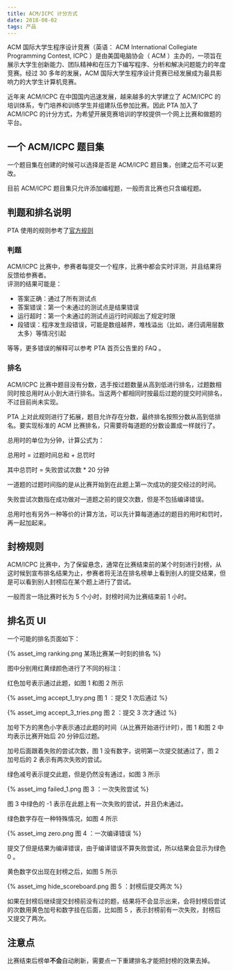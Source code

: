 ```yaml
---
title: ACM/ICPC 计分方式
date: 2018-08-02
tags: 产品
---
```


ACM 国际大学生程序设计竞赛（英语： ACM International Collegiate Programming Contest, ICPC ）是由美国电脑协会（ ACM ）主办的，一项旨在展示大学生创新能力、团队精神和在压力下编写程序、分析和解决问题能力的年度竞赛。经过 30 多年的发展，ACM 国际大学生程序设计竞赛已经发展成为最具影响力的大学生计算机竞赛。

近年来 ACM/ICPC 在中国国内迅速发展，越来越多的大学建立了 ACM/ICPC 的培训体系，专门培养和训练学生并组建队伍参加比赛。因此 PTA 加入了 ACM/ICPC 的计分方式，为希望开展竞赛培训的学校提供一个网上比赛和做题的平台。

## 一个 ACM/ICPC 题目集

一个题目集在创建的时候可以选择是否是 ACM/ICPC 题目集，创建之后不可以更改。

目前 ACM/ICPC 题目集只允许添加编程题，一般而言比赛也只含编程题。

## 判题和排名说明

PTA 使用的规则参考了[官方规则](https://icpc.baylor.edu/worldfinals/rules/)

### 判题

ACM/ICPC 比赛中，参赛者每提交一个程序，比赛中都会实时评测，并且结果将反馈给参赛者。  
评测的结果可能是：

* 答案正确：通过了所有测试点
* 答案错误：第一个未通过的测试点是结果错误
* 运行超时：第一个未通过的测试点运行时间超出了规定时限
* 段错误：程序发生段错误，可能是数组越界，堆栈溢出（比如，递归调用层数太多）等情况引起

等等，更多错误的解释可以参考 PTA 首页公告里的 FAQ 。

### 排名

ACM/ICPC 比赛中题目没有分数，选手按过题数量从高到低进行排名，过题数相同时按总用时从小到大进行排名。当这两个都相同时按最后过题的提交时间排名，不过目前尚未实现。

PTA 上对此规则进行了拓展，题目允许存在分数，最终排名按照分数从高到低排名。要实现标准的 ACM 比赛排名，只需要将每道题的分数设置成一样就行了。

总用时的单位为分钟，计算公式为：

总用时 = 过题时间总和 + 总罚时

其中总罚时 = 失败尝试次数 * 20 分钟 

一道题的过题时间指的是从比赛开始到在此题上第一次成功的提交经过的时间。

失败尝试次数指在成功做对一道题之前的提交次数，但是不包括编译错误。

总用时也有另外一种等价的计算方法，可以先计算每道通过的题目的用时和罚时，再一起加起来。

## 封榜规则

ACM/ICPC 比赛中，为了保留悬念，通常在比赛结束前的某个时刻进行封榜，从这时候到宣布排名结果为止，参赛者将无法在排名榜单上看到别人的提交结果，但是可以看到别人封榜后在某个题上进行了尝试。

一般而言一场比赛时长为 5 个小时，封榜时间为比赛结束前 1 小时。

## 排名页 UI

一个可能的排名页面如下：

{% asset_img ranking.png 某场比赛某一时刻的排名 %}

图中分别用红黄绿颜色进行了不同的标注：

红色加号表示通过此题，如图 1 和图 2 所示

{% asset_img accept_1_try.png 图 1 ：提交 1 次后通过 %}

{% asset_img accept_3_tries.png 图 2 ：提交 3 次才通过 %}

加号下方的黑色小字表示通过此题的时间（从比赛开始进行计时），图 1 和图 2 中均表示比赛开始后 20 分钟后过题。

加号后面跟着失败的尝试次数，图 1 没有数字，说明第一次提交就通过了，图 2 加号后的 2 表示有两次失败的尝试。

绿色减号表示提交此题，但是仍然没有通过，如图 3 所示

{% asset_img failed_1.png 图 3 ：一次失败尝试 %}

图 3 中绿色的 -1 表示在此题上有一次失败的尝试，并且仍未通过。

绿色数字存在一种特殊情况，如图 4 所示

{% asset_img zero.png 图 4 ：一次编译错误 %}

提交了但是结果为编译错误，由于编译错误不算失败尝试，所以结果会显示为绿色 0 。

黄色数字仅出现在封榜之后，如图 5 所示

{% asset_img hide_scoreboard.png 图 5 ：封榜后提交两次 %}

如果在封榜后继续提交封榜前没有过的题，结果将不会显示出来，会将封榜后尝试的次数用黄色加号和数字挂在后面，比如图 5 ，表示封榜前有一次失败，封榜后又提交了两次。  

## 注意点
比赛结束后榜单**不会**自动刷新，需要点一下重建排名才能把封榜的效果去掉。
